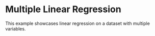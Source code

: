 # Multiple Linear Regression
This example showcases linear regression on a dataset with multiple variables. 